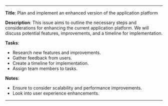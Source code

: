 ---

**Title**: Plan and implement an enhanced version of the application platform

**Description**: This issue aims to outline the necessary steps and considerations for enhancing the current application platform. We will discuss potential features, improvements, and a timeline for implementation.

**Tasks**:
- Research new features and improvements.
- Gather feedback from users.
- Create a timeline for implementation.
- Assign team members to tasks.

**Notes**:
- Ensure to consider scalability and performance improvements.
- Look into user experience enhancements.

---